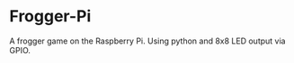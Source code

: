 Frogger-Pi
==========

A frogger game on the Raspberry Pi. Using python and 8x8 LED output via GPIO. 
